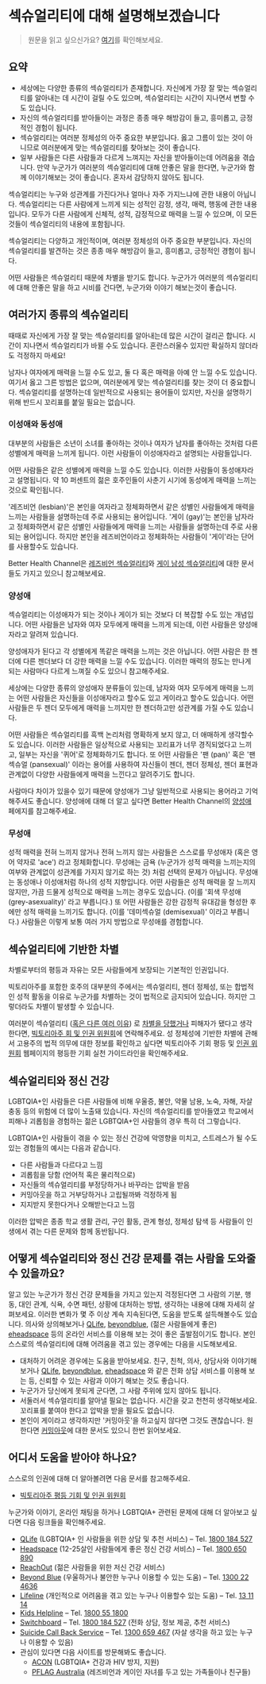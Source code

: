 # 섹슈얼리티에 대해 설명해보겠습니다
> 원문을 읽고 싶으신가요? [여기](https://www.betterhealth.vic.gov.au/health/healthyliving/Sexuality-explained)를 확인해보세요.

## 요약
- 세상에는 다양한 종류의 섹슈얼리티가 존재합니다. 자신에게 가장 잘 맞는 섹슈얼리티를 알아내는 데 시간이 걸릴 수도 있으며, 섹슈얼리티는 시간이 지나면서 변할 수도 있습니다.
- 자신의 섹슈얼리티를 받아들이는 과정은 종종 매우 해방감이 들고, 흥미롭고, 긍정적인 경험이 됩니다.
- 섹슈얼리티는 여러분 정체성의 아주 중요한 부분입니다. 옳고 그름이 있는 것이 아니므로 여러분에게 맞는 섹슈얼리티를 찾아보는 것이 좋습니다.
- 일부 사람들은 다른 사람들과 다르게 느껴지는 자신을 받아들이는데 어려움을 겪습니다. 만약 누군가가 여러분의 섹슈얼리티에 대해 안좋은 말을 한다면, 누군가와 함께 이야기해보는 것이 좋습니다. 혼자서 감당하지 않아도 됩니다.

섹슈얼리티는 누구와 성관계를 가진다거나 얼마나 자주 가지느냐에 관한 내용이 아닙니다. 섹슈얼리티는 다른 사람에게 느끼게 되는 성적인 감정, 생각, 매력, 행동에 관한 내용입니다. 모두가 다른 사람에게 신체적, 성적, 감정적으로 매력을 느낄 수 있으며, 이 모든 것들이 섹슈얼리티의 내용에 포함됩니다.

섹슈얼리티는 다양하고 개인적이며, 여러분 정체성의 아주 중요한 부분입니다. 자신의 섹슈얼리티를 발견하는 것은 종종 매우 해방감이 들고, 흥미롭고, 긍정적인 경험이 됩니다.

어떤 사람들은 섹슈얼리티 때문에 차별을 받기도 합니다. 누군가가 여러분의 섹슈얼리티에 대해 안좋은 말을 하고 시비를 건다면, 누군가와 이야기 해보는것이 좋습니다.


## 여러가지 종류의 섹슈얼리티
때때로 자신에게 가장 잘 맞는 섹슈얼리티를 알아내는데 많은 시간이 걸리곤 합니다. 시간이 지나면서 섹슈얼리티가 바뀔 수도 있습니다. 혼란스러울수 있지만 확실하지 않더라도 걱정하지 마세요!

남자나 여자에게 매력을 느낄 수도 있고, 둘 다 혹은 매력을 아예 안 느낄 수도 있습니다. 여기서 옳고 그른 방법은 없으며, 여러분에게 맞는 섹슈얼리티를 찾는 것이 더 중요합니다. 섹슈얼리티를 설명하는데 일반적으로 사용되는 용어들이 있지만, 자신을 설명하기 위해 반드시 꼬리표를 붙일 필요는 없습니다.

### 이성애와 동성애
대부분의 사람들은 소년이 소녀를 좋아하는 것이나 여자가 남자를 좋아하는 것처럼 다른 성별에게 매력을 느끼게 됩니다. 이런 사람들이 이성애자라고 설명되는 사람들입니다.

어떤 사람들은 같은 성별에게 매력을 느낄 수도 있습니다. 이러한 사람들이 동성애자라고 설명됩니다. 약 10 퍼센트의 젊은 호주인들이 사춘기 시기에 동성에게 매력을 느끼는 것으로 확인됩니다.

'레즈비언 (lesbian)'은 본인을 여자라고 정체화하면서 같은 성별인 사람들에게 매력을 느끼는 사람들을 설명하는데 주로 사용되는 용어입니다. '게이 (gay)'는 본인을 남자라고 정체화하면서 같은 성별인 사람들에게 매력을 느끼는 사람들을 설명하는데 주로 사용되는 용어입니다. 하지만 본인을 레즈비언이라고 정체화하는 사람들이 '게이'라는 단어를 사용할수도 있습니다.

Better Health Channel은 [레즈비언 섹슈얼리티](https://www.betterhealth.vic.gov.au/health/healthyliving/lesbian-sexuality)와 [게이 남성 섹슈얼리티](https://www.betterhealth.vic.gov.au/health/healthyliving/gay%20male%20sexuality)에 대한 문서들도 가지고 있으니 참고해보세요.


### 양성애
섹슈얼리티는 이성애자가 되는 것이나 게이가 되는 것보다 더 복잡할 수도 있는 개념입니다. 어떤 사람들은 남자와 여자 모두에게 매력을 느끼게 되는데, 이런 사람들은 양성애자라고 알려져 있습니다.

양성애자가 된다고 각 성별에게 똑같은 매력을 느끼는 것은 아닙니다. 어떤 사람은 한 젠더에 다른 젠더보다 더 강한 매력을 느낄 수도 있습니다. 이러한 매력의 정도는 만나게 되는 사람마다 다르게 느껴질 수도 있으니 참고해주세요.

세상에는 다양한 종류의 양성애자 분류들이 있는데, 남자와 여자 모두에게 매력을 느끼는 어떤 사람들은 자신들을 이성애자라고 할수도 있고 게이라고 할수도 있습니다. 어떤 사람들은 두 젠더 모두에게 매력을 느끼지만 한 젠더하고만 성관계를 가질 수도 있습니다.

어떤 사람들은 섹슈얼리티를 흑백 논리처럼 명확하게 보지 않고, 더 애매하게 생각할수도 있습니다. 이러한 사람들은 일상적으로 사용되는 꼬리표가 너무 경직되었다고 느끼고, 일부는 자신을 '퀴어'로 정체화하기도 합니다. 또 어떤 사람들은 '팬 (pan)' 혹은 '팬섹슈얼 (pansexual)' 이라는 용어를 사용하여 자신들이 젠더, 젠더 정체성, 젠더 표현과 관계없이 다양한 사람들에게 매력을 느낀다고 알려주기도 합니다.

사람마다 차이가 있을수 있기 때문에 양성애가 그냥 일반적으로 사용되는 용어라고 기억해주셔도 좋습니다. 양성애에 대해 더 알고 싶다면 Better Health Channel의 [양성애](https://www.betterhealth.vic.gov.au/health/healthyliving/bisexuality) 페에지를 참고해주세요.


### 무성애
성적 매력을 전혀 느끼지 않거나 전혀 느끼지 않는 사람들은 스스로를 무성애자 (혹은 영어 약자로 'ace') 라고 정체화합니다. 무성애는 금욕 (누군가가 성적 매력을 느끼는지의 여부와 관계없이 성관계를 가지지 않기로 하는 것) 처럼 선택의 문제가 아닙니다. 무성애는 동성애나 이성애처럼 하나의 성적 지향입니다. 어떤 사람들은 성적 매력을 잘 느끼지 않지만, 가끔 드물게 성적으로 매력을 느끼는 경우도 있습니다. (이를 '회색 무성애 (grey-asexuality)' 라고 부릅니다.) 또 어떤 사람들은 강한 감정적 유대감을 형성한 후에만 성적 매력을 느끼기도 합니다. (이를 '데미섹슈얼 (demisexual)' 이라고 부릅니다.) 사람들은 이렇게 보통 여러 가지 방법으로 무성애를 경험합니다.


## 섹슈얼리티에 기반한 차별
차별로부터의 평등과 자유는 모든 사람들에게 보장되는 기본적인 인권입니다.

빅토리아주를 포함한 호주의 대부분의 주에서는 섹슈얼리티, 젠더 정체성, 또는 합법적인 성적 활동을 이유로 누군가를 차별하는 것이 법적으로 금지되어 있습니다. 하지만 그렇더라도 차별이 발생할 수 있습니다.

여러분이 섹슈얼리티 ([혹은 다른 여러 이유](https://www.humanrights.vic.gov.au/for-individuals/discrimination/)) 로 [차별을 당했거나](https://www.humanrightscommission.vic.gov.au/discrimination) 피해자가 됐다고 생각한다면,  [빅토리아주 회 및 인권 위원회](https://www.humanrightscommission.vic.gov.au/home/about-us/contact-us)에 연락해주세요. 성 정체성에 기반한 차별에 관해서 고용주의 법적 의무에 대한 정보를 확인하고 싶다면 빅토리아주 기회 평등 및 [인권 위원회](https://www.humanrights.vic.gov.au/) 웹페이지의 평등한 기회 실천 가이드라인을 확인해주세요.


## 섹슈얼리티와 정신 건강
LGBTQIA+인 사람들은 다른 사람들에 비해 우울증, 불안, 약물 남용, 노숙, 자해, 자살 충동 등의 위험에 더 많이 노출돼 있습니다. 자신의 섹슈얼리티를 받아들였고 학교에서 피해나 괴롭힘을 경험하는 젊은 LGBTQIA+인 사람들의 경우 특히 더 그렇습니다.

LGBTQIA+인 사람들이 겪을 수 있는 정신 건강에 악영향을 미치고, 스트레스가 될 수도 있는 경험들의 예시는 다음과 같습니다.

- 다른 사람들과 다르다고 느낌
- 괴롭힘을 당함 (언어적 혹은 물리적으로)
- 자신들의 섹슈얼리티를 부정당하거나 바꾸라는 압박을 받음
- 커밍아웃을 하고 거부당하거나 고립될까봐 걱정하게 됨
- 지지받지 못한다거나 오해받는다고 느낌

이러한 압박은 종종 학교 생활 관리, 구인 활동, 관계 형성, 정체성 탐색 등 사람들이 인생에서 겪는 다른 문제와 함께 동반됩니다.


## 어떻게 섹슈얼리티와 정신 건강 문제를 겪는 사람을 도와줄 수 있을까요?
알고 있는 누군가가 정신 건강 문제들을 가지고 있는지 걱정된다면 그 사람의 기분, 행동, 대인 관계, 식욕, 수면 패턴, 상황에 대처하는 방법, 생각하는 내용에 대해 자세히 살펴보세요. 이러한 변화가 몇 주 이상 계속 지속된다면, 도움을 받도록 설득해볼수도 있습니다. 의사와 상의해보거나 [QLife](https://qlife.org.au/), [beyondblue](https://www.beyondblue.org.au/), (젊은 사람들에게 좋은) [eheadspace](https://www.eheadspace.org.au/) 등의 온라인 서비스를 이용해 보는 것이 좋은 출발점이기도 합니다. 본인 스스로의 섹슈얼리티에 대해 어려움을 겪고 있는 경우에는 다음을 시도해보세요.

- 대처하기 어려운 경우에는 도움을 받아보세요. 친구, 친척, 의사, 상담사와 이야기해보거나 [QLife](https://qlife.org.au/), [beyondblue](https://www.beyondblue.org.au/), [eheadspace](https://www.eheadspace.org.au/) 와 같은 전화 상담 서비스를 이용해 보는 등, 신뢰할 수 있는 사람과 이야기 해보는 것도 좋습니다.
- 누군가가 당신에게 못되게 군다면, 그 사람 주위에 있지 않아도 됩니다.
- 서둘러서 섹슈얼리티를 알아낼 필요는 없습니다. 시간을 갖고 천천히 생각해보세요. 꼬리표를 붙여야 한다고 압박을 받을 필요도 없습니다.
- 본인이 게이라고 생각하지만 '커밍아웃'을 하고싶지 않다면 그것도 괜찮습니다. 원한다면 [커밍아웃](http://au.reachout.com/coming-out)에 대한 문서도 있으니 한번 읽어보세요.


## 어디서 도움을 받아야 하나요?
스스로의 인권에 대해 더 알아볼려면 다음 문서를 참고해주세요.

- [빅토리아주 평등 기회 및 인권 위원회](http://www.humanrightscommission.vic.gov.au/discrimination/discrimination/types-of-discrimination/gender-identity-lawful-sexual-activity-sexual-orientation)

누군가와 이야기, 온라인 채팅을 하거나 LGBTQIA+ 관련된 문제에 대해 더 알아보고 싶다면 다음 링크들을 확인해주세요.

- [QLife](https://qlife.org.au) (LGBTQIA+ 인 사람들을 위한 상담 및 추천 서비스) – Tel. [1800 184 527](tel:1800184527)
- [Headspace](https://headspace.org.au/) (12-25살인 사람들에게 좋은 정신 건강 서비스) – Tel. [1800 650 890](tel:1800650890)
- [ReachOut](http://au.reachout.com) (젊은 사람들을 위한 저신 건강 서비스)
- [Beyond Blue](https://www.beyondblue.org.au) (우울하거나 불안한 누구나 이용할 수 있는 도움) – Tel. [1300 22 4636](tel:1300224636)
- [Lifeline](https://www.lifeline.org.au) (개인적으로 어려움을 겪고 있는 누구나 이용할수 있는 도움) – Tel. [13 11 14](tel:131114)
- [Kids Helpline](https://kidshelpline.com.au) – Tel. [1800 55 1800](tel:1800551800)
- [Switchboard](http://www.switchboard.org.au) – Tel. [1800 184 527](tel:1800184527) (전화 상담, 정보 제공, 추천 서비스)
- [Suicide Call Back Service](https://www.suicidecallbackservice.org.au) – Tel. [1300 659 467](tel:1300659467) (자살 생각을 하고 있는 누구나 이용할 수 있음)
- 관심이 있다면 다음 사이트를 방문해봐도 좋습니다.
	- [ACON](http://www.acon.org.au) (LGBTQIA+ 건강과 HIV 방지, 지원)
	- [PFLAG Australia](http://pflagaustralia.org.au/) (레즈비언과 게이인 자녀를 두고 있는 가족들이나 친구들)